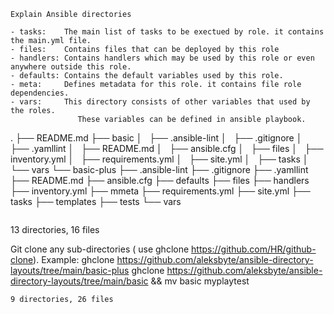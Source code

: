 ```
Explain Ansible directories

- tasks:    The main list of tasks to be exectued by role. it contains the main.yml file.
- files:    Contains files that can be deployed by this role
- handlers: Contains handlers which may be used by this role or even anywhere outside this role.
- defaults: Contains the default variables used by this role.
- meta:     Defines metadata for this role. it contains file role dependencies.
- vars:     This directory consists of other variables that used by the roles.
               These variables can be defined in ansible playbook.

```
.
├── README.md
├── basic
│   ├── .ansible-lint
│   ├── .gitignore
│   ├── .yamllint
│   ├── README.md
│   ├── ansible.cfg
│   ├── files
│   ├── inventory.yml
│   ├── requirements.yml
│   ├── site.yml
│   ├── tasks
│   └── vars
└── basic-plus
    ├── .ansible-lint
    ├── .gitignore
    ├── .yamllint
    ├── README.md
    ├── ansible.cfg
    ├── defaults
    ├── files
    ├── handlers
    ├── inventory.yml
    ├── mmeta
    ├── requirements.yml
    ├── site.yml
    ├── tasks
    ├── templates
    ├── tests
    └── vars
```
```
13 directories, 16 files

Git clone any sub-directories ( use ghclone https://github.com/HR/github-clone). Example:
  ghclone https://github.com/aleksbyte/ansible-directory-layouts/tree/main/basic-plus
  ghclone https://github.com/aleksbyte/ansible-directory-layouts/tree/main/basic && mv basic myplaytest

```
9 directories, 26 files
